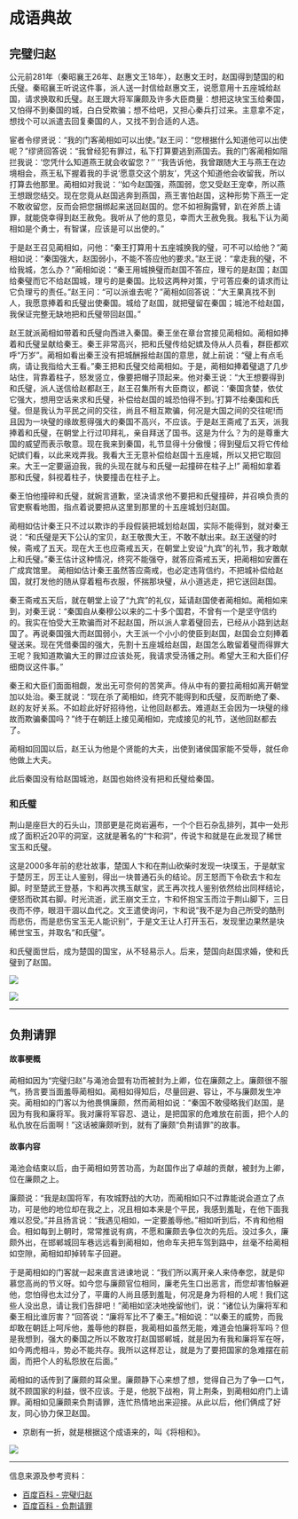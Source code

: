 # 成语典故

## 完璧归赵
公元前281年（秦昭襄王26年、赵惠文王18年），赵惠文王时，赵国得到楚国的和氏璧。秦昭襄王听说这件事，派人送一封信给赵惠文王，说愿意用十五座城给赵国，请求换取和氏璧。赵王跟大将军廉颇及许多大臣商量：想把这块宝玉给秦国，又怕得不到秦国的城，白白受欺骗；想不给吧，又担心秦兵打过来。主意拿不定，想找个可以派遣去回复秦国的人，又找不到合适的人选。

宦者令缪贤说：“我的门客蔺相如可以出使。”赵王问：“您根据什么知道他可以出使呢？”缪贤回答说：“我曾经犯有罪过，私下打算要逃到燕国去。我的门客蔺相如阻拦我说：‘您凭什么知道燕王就会收留您？’’ ‘‘我告诉他，我曾跟随大王与燕王在边境相会，燕王私下握着我的手说‘愿意交这个朋友’，凭这个知道他会收留我，所以打算去他那里。蔺相如对我说：‘‘如今赵国强，燕国弱，您又受赵王宠幸，所以燕王想跟您结交。现在您竟从赵国逃奔到燕国，燕王害怕赵国，这种形势下燕王一定不敢收留您，反而会把您捆绑起来送回赵国的。您不如袒胸露臂，趴在斧质上请罪，就能侥幸得到赵王赦免。我听从了他的意见，幸而大王赦免我。我私下认为蔺相如是个勇士，有智谋，应该是可以出使的。”

于是赵王召见蔺相如，问他：“秦王打算用十五座城换我的璧，可不可以给他？”蔺相如说：“秦国强大，赵国弱小，不能不答应他的要求。”赵王说：“拿走我的璧，不给我城，怎么办？”蔺相如说：“秦王用城换璧而赵国不答应，理亏的是赵国；赵国给秦璧而它不给赵国城，理亏的是秦国。比较这两种对策，宁可答应秦的请求而让它负理亏的责任。”赵王问：“可以派谁去呢？”蔺相如回答说：“大王果真找不到人，我愿意捧着和氏璧出使秦国。城给了赵国，就把璧留在秦国；城池不给赵国，我保证完整无缺地把和氏璧带回赵国。”

赵王就派蔺相如带着和氏璧向西进入秦国。秦王坐在章台宫接见蔺相如。蔺相如捧着和氏璧呈献给秦王。秦王非常高兴，把和氏璧传给妃嫔及侍从人员看，群臣都欢呼“万岁”。蔺相如看出秦王没有把城酬报给赵国的意思，就上前说：“璧上有点毛病，请让我指给大王看。”秦王把和氏璧交给蔺相如。于是，蔺相如捧着璧退了几步站住，背靠着柱子，怒发竖立，像要把帽子顶起来。他对秦王说：“大王想要得到和氏璧，派人送信给赵都赵王，赵王召集所有大臣商议，都说：‘秦国贪婪，依仗它强大，想用空话来求和氏璧，补偿给赵国的城恐怕得不到。’打算不给秦国和氏璧。但是我认为平民之间的交往，尚且不相互欺骗，何况是大国之间的交往呢!而且因为一块璧的缘故惹得强大的秦国不高兴，不应该。于是赵王斋戒了五天，派我捧着和氏璧，在朝堂上行过叩拜礼，亲自拜送了国书。这是为什么？为的是尊重大国的威望而表示敬意。现在我来到秦国，礼节显得十分傲慢；得到璧后又将它传给妃嫔们看，以此来戏弄我。我看大王无意补偿给赵国十五座城，所以又把它取回来。大王一定要逼迫我，我的头现在就与和氏璧一起撞碎在柱子上!” 蔺相如拿着那和氏璧，斜视着柱子，快要撞击在柱子上。

秦王怕他撞碎和氏璧，就婉言道歉，坚决请求他不要把和氏璧撞碎，并召唤负责的官吏察看地图，指点着说要把从这里到那里的十五座城划归赵国。

蔺相如估计秦王只不过以欺诈的手段假装把城划给赵国，实际不能得到，就对秦王说：“和氏璧是天下公认的宝贝，赵王敬畏大王，不敢不献出来。赵王送璧的时候，斋戒了五天。现在大王也应斋戒五天，在朝堂上安设“九宾”的礼节，我才敢献上和氏璧。”秦王估计这种情况，终究不能强夺，就答应斋戒五天，把蔺相如安置在广成宾馆里。 蔺相如估计秦王虽然答应斋戒，也必定违背信约，不把城补偿给赵国，就打发他的随从穿着粗布衣服，怀揣那块璧，从小道逃走，把它送回赵国。

秦王斋戒五天后，就在朝堂上设了“九宾”的礼仪，延请赵国使者蔺相如。蔺相如来到，对秦王说：“秦国自从秦穆公以来的二十多个国君，不曾有一个是坚守信约的。我实在怕受大王欺骗而对不起赵国，所以派人拿着璧回去，已经从小路到达赵国了。再说秦国强大而赵国弱小，大王派一个小小的使臣到赵国，赵国会立刻捧着璧送来。现在凭借秦国的强大，先割十五座城给赵国，赵国怎么敢留着璧而得罪大王呢？我知道欺骗大王的罪过应该处死，我请求受汤镬之刑。希望大王和大臣们仔细商议这件事。”

秦王和大臣们面面相觑，发出无可奈何的苦笑声。侍从中有的要拉蔺相如离开朝堂加以处治。秦王就说：“现在杀了蔺相如，终究不能得到和氏璧，反而断绝了秦、赵的友好关系。不如趁此好好招待他，让他回赵都去。难道赵王会因为一块璧的缘故而欺骗秦国吗？”终于在朝廷上接见蔺相如，完成接见的礼节，送他回赵都去了。

蔺相如回国以后，赵王认为他是个贤能的大夫，出使到诸侯国家能不受辱，就任命他做上大夫。

此后秦国没有给赵国城池，赵国也始终没有把和氏璧给秦国。

### 和氏璧
荆山是座巨大的石头山，顶部更是花岗岩遍布，一个个巨石杂乱排列，其中一处形成了面积近20平的洞室，这就是著名的“卞和洞”，传说卞和就是在此发现了稀世宝玉和氏璧。

这是2000多年前的悲壮故事，楚国人卞和在荆山砍柴时发现一块璞玉，于是献宝于楚厉王，厉王让人鉴别，得出一块普通石头的结论。厉王怒而下令砍去卞和左脚。时至楚武王登基，卞和再次携玉献宝，武王再次找人鉴别依然给出同样结论，便怒而砍其右脚。时光流逝，武王崩文王立，卞和怀抱宝玉而泣于荆山脚下，三日夜而不停，眼泪干涸以血代之。文王遣使询问，卞和说“我不是为自己所受的酷刑而悲伤，而是悲伤宝玉无人能识别”，于是文王让人打开玉石，发现里边果然是块稀世宝玉，并取名“和氏璧”。

和氏璧面世后，成为楚国的国宝，从不轻易示人。后来，楚国向赵国求婚，使和氏璧到了赵国。

![](http://n.sinaimg.cn/sinacn/w378h342/20171206/fb95-fypikwu1233016.jpg)

![](http://n.sinaimg.cn/sinacn/w334h274/20171206/1c3c-fypikwu1233024.jpg)
***

## 负荆请罪
#### 故事梗概
蔺相如因为“完璧归赵”与渑池会盟有功而被封为上卿，位在廉颇之上。廉颇很不服气，扬言要当面羞辱蔺相如。蔺相如得知后，尽量回避、容让，不与廉颇发生冲突。蔺相如的门客以为他畏惧廉颇，然而蔺相如说：“秦国不敢侵略我们赵国，是因为有我和廉将军。我对廉将军容忍、退让，是把国家的危难放在前面，把个人的私仇放在后面啊！”这话被廉颇听到，就有了廉颇“负荆请罪”的故事。

#### 故事内容
渑池会结束以后，由于蔺相如劳苦功高，为赵国作出了卓越的贡献，被封为上卿，位在廉颇之上。

廉颇说：“我是赵国将军，有攻城野战的大功，而蔺相如只不过靠能说会道立了点功，可是他的地位却在我之上，况且相如本来是个平民，我感到羞耻，在他下面我难以忍受。”并且扬言说：“我遇见相如，一定要羞辱他。”相如听到后，不肯和他相会。相如每到上朝时，常常推说有病，不愿和廉颇去争位次的先后。没过多久，廉颇外出，在邯郸城回车巷远远看到蔺相如，他命车夫把车驾到路中，丝毫不给蔺相如空隙，蔺相如却掉转车子回避。

于是蔺相如的门客就一起来直言进谏地说：“我们所以离开亲人来侍奉您，就是仰慕您高尚的节义呀。如今您与廉颇官位相同，廉老先生口出恶言，而您却害怕躲避他，您怕得也太过分了，平庸的人尚且感到羞耻，何况是身为将相的人呢！我们这些人没出息，请让我们告辞吧！”蔺相如坚决地挽留他们，说：“诸位认为廉将军和秦王相比谁厉害？”回答说：“廉将军比不了秦王。”相如说：“以秦王的威势，而我却敢在朝廷上呵斥他，羞辱他的群臣，我蔺相如虽然无能，难道会怕廉将军吗？但是我想到，强大的秦国之所以不敢攻打赵国邯郸城，就是因为有我和廉将军在呀，如今两虎相斗，势必不能共存。我所以这样忍让，就是为了要把国家的急难摆在前面，而把个人的私怨放在后面。”

蔺相如的话传到了廉颇的耳朵里。廉颇静下心来想了想，觉得自己为了争一口气，就不顾国家的利益，很不应该。于是，他脱下战袍，背上荆条，到蔺相如府门上请罪。蔺相如见廉颇来负荆请罪，连忙热情地出来迎接。从此以后，他们俩成了好友，同心协力保卫赵国。

+ 京剧有一折，就是根据这个成语来的，叫《将相和》。

![](http://pics4.baidu.com/feed/e824b899a9014c082b48df2c6f4fb00e7af4f487.jpeg?token=b35620052c62151c69a669b66805f3e7)
***

<kbd>信息来源及参考资料：</kbd>
+ [百度百科  -  完璧归赵](https://baike.baidu.com/item/完璧归赵/358352?fr=aladdin)
+ [百度百科  -  负荆请罪](https://baike.baidu.com/item/%E8%B4%9F%E8%8D%86%E8%AF%B7%E7%BD%AA/820512?fr=aladdin)
